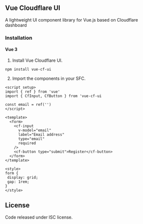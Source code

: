 ## Vue Cloudflare UI

A lightweight UI component library for Vue.js based on Cloudflare dashboard

### Installation

#### Vue 3

1. Install Vue Cloudflare UI.

```
npm install vue-cf-ui
```

2. Import the components in your SFC.

```
<script setup>
import { ref } from 'vue'
import { CfInput, CfButton } from 'vue-cf-ui

const email = ref('')
</script>

<template>
  <form>
    <cf-input
      v-model="email"
      label="Email address"
      type="email"
      required
    />
    <cf-button type="submit">Register</cf-button>
  </form>
</template>

<style>
form {
 display: grid;
 gap: 1rem;
}
</style>
```

## License

Code released under ISC license.